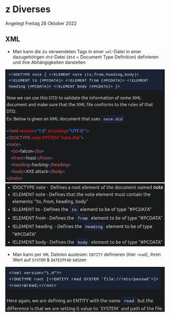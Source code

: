 # z Diverses
Angelegt Freitag 28 Oktober 2022

XML
---

* Man kann die zu verwendeten Tags in einer ``xml``-Datei in einer dazugehörigen ``dtd``-Datei (``dtd`` = Document Type Definition) definieren und ihre Abhängigkeiten darstellen

![](./z_Diverses/pasted_image.png)![](./z_Diverses/pasted_image001.png)

* Man kann per ``XML`` Dateien auslesen: ``ENTITY`` definieren (hier ``read``), ihren Wert auf ``SYSTEM`` & ``DATEIPFAD`` setzen

![](./z_Diverses/pasted_image002.png)

